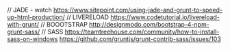 // JADE - watch 	https://www.sitepoint.com/using-jade-and-grunt-to-speed-up-html-production/
// LIVERELOAD		https://www.codetutorial.io/livereload-with-grunt/
// BOOOTSTRAP		http://designmodo.com/bootstrap-4-npm-grunt-sass/
// SASS 			https://teamtreehouse.com/community/how-to-install-sass-on-windows
						https://github.com/gruntjs/grunt-contrib-sass/issues/103
